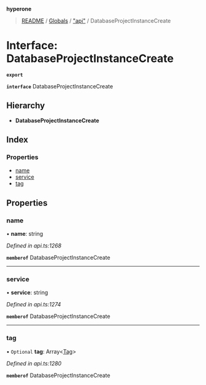 **hyperone**

> [README](../README.md) / [Globals](../globals.md) / ["api"](../modules/_api_.md) / DatabaseProjectInstanceCreate

# Interface: DatabaseProjectInstanceCreate

**`export`** 

**`interface`** DatabaseProjectInstanceCreate

## Hierarchy

* **DatabaseProjectInstanceCreate**

## Index

### Properties

* [name](_api_.databaseprojectinstancecreate.md#name)
* [service](_api_.databaseprojectinstancecreate.md#service)
* [tag](_api_.databaseprojectinstancecreate.md#tag)

## Properties

### name

•  **name**: string

*Defined in api.ts:1268*

**`memberof`** DatabaseProjectInstanceCreate

___

### service

•  **service**: string

*Defined in api.ts:1274*

**`memberof`** DatabaseProjectInstanceCreate

___

### tag

• `Optional` **tag**: Array\<[Tag](_api_.tag.md)>

*Defined in api.ts:1280*

**`memberof`** DatabaseProjectInstanceCreate
